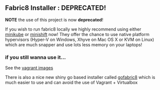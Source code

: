 ## Fabric8 Installer : DEPRECATED!

**NOTE** the use of this project is now **deprecated**!

If you wish to run fabric8 locally we highly recommend using either [minikube](http://fabric8.io/guide/getStarted/minikube.html) or [minishift](http://fabric8.io/guide/getStarted/minishift.html) now! They offer the chance to use native platform hypervisors (Hyper-V on Windows, Xhyve on Mac OS X or KVM on Linux) which are much snapper and use lots less memory on your laptops!


### if you still wanna use it...

See the [vagrant images](vagrant)

There is also a nice new shiny go based installer called [gofabric8](https://github.com/fabric8io/gofabric8/) which is much easier to use and can avoid the use of Vagrant + Virtualbox
